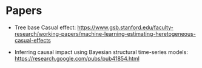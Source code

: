 
# Papers 

* Tree base Casual effect: https://www.gsb.stanford.edu/faculty-research/working-papers/machine-learning-estimating-heretogeneous-casual-effects

* Inferring causal impact using Bayesian structural time-series models: https://research.google.com/pubs/pub41854.html

